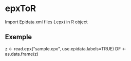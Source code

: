 # epxToR
Import Epidata xml files (.epx) in R object

## Exemple

z <- read.epx("sample.epx", use.epidata.labels=TRUE)
DF <- as.data.frame(z)
